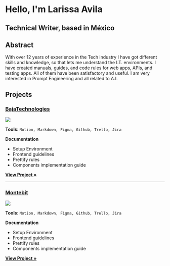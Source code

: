 # Hello,  I'm Larissa Avila
## Technical Writer, based in México


## Abstract
With over 12 years of experience in the Tech industry I have got different skills and knowledge, so that lets me understand the I.T. environments.
I have created manuals, guides, and code rules for web apps, APIs, and testing apps. All of them have been satisfactory and useful.
I am very interested in Prompt Engineering and all related to A.I.



## Projects

### [BajaTechnologies](https://bajatechnologies.com/ "BajaTechnologies")

![](https://pandao.github.io/editor.md/examples/images/8.jpg)


**Tools**: `Notion, Markdown, Figma, Github, Trello, Jira`

**Documentation**
- Setup Environment
- Frontend guidelines
- Prettify rules
- Components implementation guide



 **[View Project »](http://google.com "View Project »")**

---------

### [Montebit]([https://montebit.com/ "Montebit")

![](https://pandao.github.io/editor.md/examples/images/8.jpg)


**Tools**: `Notion, Markdown, Figma, Github, Trello, Jira`

**Documentation**
- Setup Environment
- Frontend guidelines
- Prettify rules
- Components implementation guide


 **[View Project »](http://google.com "View Project »")**



